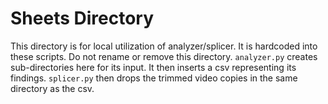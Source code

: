 # Sheets Directory
This directory is for local utilization of analyzer/splicer. It is hardcoded into these scripts. Do not rename or remove this directory.
`analyzer.py` creates sub-directories here for its input. It then inserts a csv representing its findings. 
`splicer.py` then drops the trimmed video copies in the same directory as the csv. 